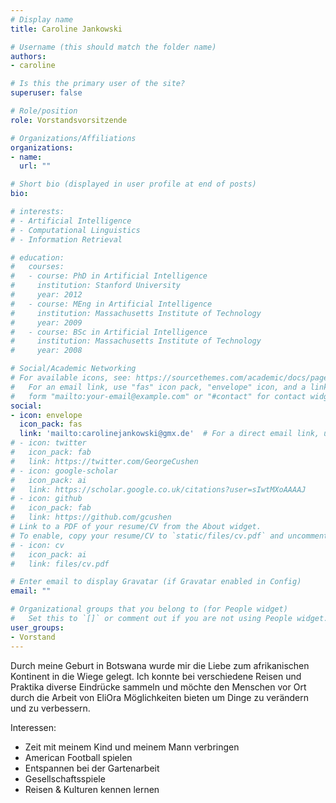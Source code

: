 ```yaml
---
# Display name
title: Caroline Jankowski

# Username (this should match the folder name)
authors:
- caroline

# Is this the primary user of the site?
superuser: false

# Role/position
role: Vorstandsvorsitzende

# Organizations/Affiliations
organizations:
- name: 
  url: ""

# Short bio (displayed in user profile at end of posts)
bio: 

# interests:
# - Artificial Intelligence
# - Computational Linguistics
# - Information Retrieval

# education:
#   courses:
#   - course: PhD in Artificial Intelligence
#     institution: Stanford University
#     year: 2012
#   - course: MEng in Artificial Intelligence
#     institution: Massachusetts Institute of Technology
#     year: 2009
#   - course: BSc in Artificial Intelligence
#     institution: Massachusetts Institute of Technology
#     year: 2008

# Social/Academic Networking
# For available icons, see: https://sourcethemes.com/academic/docs/page-builder/#icons
#   For an email link, use "fas" icon pack, "envelope" icon, and a link in the
#   form "mailto:your-email@example.com" or "#contact" for contact widget.
social:
- icon: envelope
  icon_pack: fas
  link: 'mailto:carolinejankowski@gmx.de'  # For a direct email link, use "mailto:test@example.org".
# - icon: twitter
#   icon_pack: fab
#   link: https://twitter.com/GeorgeCushen
# - icon: google-scholar
#   icon_pack: ai
#   link: https://scholar.google.co.uk/citations?user=sIwtMXoAAAAJ
# - icon: github
#   icon_pack: fab
#   link: https://github.com/gcushen
# Link to a PDF of your resume/CV from the About widget.
# To enable, copy your resume/CV to `static/files/cv.pdf` and uncomment the lines below.
# - icon: cv
#   icon_pack: ai
#   link: files/cv.pdf

# Enter email to display Gravatar (if Gravatar enabled in Config)
email: ""

# Organizational groups that you belong to (for People widget)
#   Set this to `[]` or comment out if you are not using People widget.
user_groups:
- Vorstand
---
```

Durch meine Geburt in Botswana wurde mir die Liebe zum afrikanischen Kontinent in die Wiege gelegt. Ich konnte bei verschiedene Reisen und Praktika diverse Eindrücke sammeln und möchte den Menschen vor Ort durch die Arbeit von EliOra Möglichkeiten bieten um Dinge zu verändern und zu verbessern. 

Interessen:
- Zeit mit meinem Kind und meinem Mann verbringen
- American Football spielen
- Entspannen bei der Gartenarbeit
- Gesellschaftsspiele
- Reisen & Kulturen kennen lernen



